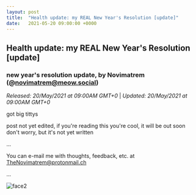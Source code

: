 ```yaml
---
layout: post
title:  "Health update: my REAL New Year's Resolution [update]"
date:   2021-05-20 09:00:00 +0000
---
```

## Health update: my REAL New Year's Resolution [update]
### new year's resolution update, by Novimatrem (@novimatrem@meow.social) 
*Released: 20/May/2021 at 09:00AM GMT+0* | *Updated: 20/May/2021 at 09:00AM GMT+0*


got big tittys

post not yet edited, if you're reading this you're cool, it will be out soon don't worry, but it's not yet written

...

You can e-mail me with thoughts, feedback, etc. at [TheNovimatrem@protonmail.ch](mailto:TheNovimatrem@protonmail.ch)

...

![face2](https://gitlab.com/Novimatrem/blog/-/raw/master/face2.png)
